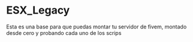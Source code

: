 # ESX_Legacy
Esta es una base para que puedas montar tu servidor de fivem, montado desde cero y probando cada uno de los scrips
